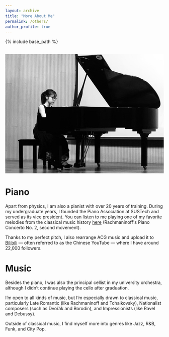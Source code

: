 ```yaml
---
layout: archive
title: "More About Me"
permalink: /others/
author_profile: true
---
```

{% include base_path %}

<br/><img src='/images/Piano.png'>

# Piano 


Apart from physics, I am also a pianist with over 20 years of training. During my undergraduate years, I founded the Piano Association at SUSTech and served as its vice president. You can listen to me playing one of my favorite melodies from the classical music history [here](https://www.douban.com/doubanapp/dispatch?uri=%2Fstatus%2F3986204497%2F%3F_spm_id%3DMTE0NDk3NTQw&_i=488410099fdbc81&dt_dapp=1) (Rachmaninoff's Piano Concerto No. 2, second movement).

Thanks to my perfect pitch, I also rearrange ACG music and upload it to [Bilibili](https://space.bilibili.com/2215256?spm_id_from=333.337.0.0) — often referred to as the Chinese YouTube — where I have around 22,000 followers.



# Music

Besides the piano, I was also the principal cellist in my university orchestra, although I didn’t continue playing the cello after graduation.

I’m open to all kinds of music, but I’m especially drawn to classical music, particularly Late Romantic (like Rachmaninoff and Tchaikovsky), Nationalist composers (such as Dvořák and Borodin), and Impressionists (like Ravel and Debussy).

Outside of classical music, I find myself more into genres like Jazz, R&B, Funk, and City Pop. 
